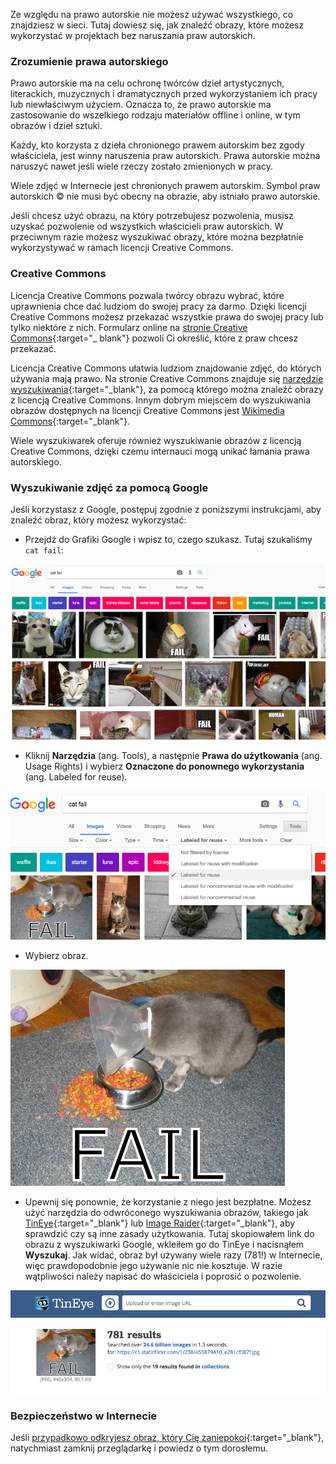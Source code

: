Ze względu na prawo autorskie nie możesz używać wszystkiego, co znajdziesz w sieci. Tutaj dowiesz się, jak znaleźć obrazy, które możesz wykorzystać w projektach bez naruszania praw autorskich.

### Zrozumienie prawa autorskiego

Prawo autorskie ma na celu ochronę twórców dzieł artystycznych, literackich, muzycznych i dramatycznych przed wykorzystaniem ich pracy lub niewłaściwym użyciem. Oznacza to, że prawo autorskie ma zastosowanie do wszelkiego rodzaju materiałów offline i online, w tym obrazów i dzieł sztuki.

Każdy, kto korzysta z dzieła chronionego prawem autorskim bez zgody właściciela, jest winny naruszenia praw autorskich. Prawa autorskie można naruszyć nawet jeśli wiele rzeczy zostało zmienionych w pracy.

Wiele zdjęć w Internecie jest chronionych prawem autorskim. Symbol praw autorskich © nie musi być obecny na obrazie, aby istniało prawo autorskie.

Jeśli chcesz użyć obrazu, na który potrzebujesz pozwolenia, musisz uzyskać pozwolenie od wszystkich właścicieli praw autorskich. W przeciwnym razie możesz wyszukiwać obrazy, które można bezpłatnie wykorzystywać w ramach licencji Creative Commons.

### Creative Commons

Licencja Creative Commons pozwala twórcy obrazu wybrać, które uprawnienia chce dać ludziom do swojej pracy za darmo. Dzięki licencji Creative Commons możesz przekazać wszystkie prawa do swojej pracy lub tylko niektóre z nich. Formularz online na [stronie Creative Commons](https://creativecommons.org/){:target="_ blank"} pozwoli Ci określić, które z praw chcesz przekazać.

Licencja Creative Commons ułatwia ludziom znajdowanie zdjęć, do których używania mają prawo. Na stronie Creative Commons znajduje się [narzędzie wyszukiwania](https://search.creativecommons.org/){:target="_blank"}, za pomocą którego można znaleźć obrazy z licencją Creative Commons. Innym dobrym miejscem do wyszukiwania obrazów dostępnych na licencji Creative Commons jest [Wikimedia Commons](https://commons.wikimedia.org/wiki/Main_Page){:target="_blank"}.

Wiele wyszukiwarek oferuje również wyszukiwanie obrazów z licencją Creative Commons, dzięki czemu internauci mogą unikać łamania prawa autorskiego.

### Wyszukiwanie zdjęć za pomocą Google

Jeśli korzystasz z Google, postępuj zgodnie z poniższymi instrukcjami, aby znaleźć obraz, który możesz wykorzystać:

+ Przejdź do Grafiki Google i wpisz to, czego szukasz. Tutaj szukaliśmy `cat fail`:

![Wyszukiwane Cat Fail](images/catfailsearch.png)

+ Kliknij **Narzędzia** (ang. Tools), a następnie **Prawa do użytkowania** (ang. Usage Rights) i wybierz **Oznaczone do ponownego wykorzystania** (ang. Labeled for reuse).

![Oznaczone do ponownego użycia](images/labeledforreuse.png)

+ Wybierz obraz.

![Cat Fail](images/catfail.png)

+ Upewnij się ponownie, że korzystanie z niego jest bezpłatne. Możesz użyć narzędzia do odwróconego wyszukiwania obrazów, takiego jak [TinEye](https://www.tineye.com/){:target="_blank"} lub [Image Raider](https://www.imageraider.com/){:target="_blank"}, aby sprawdzić czy są inne zasady użytkowania. Tutaj skopiowałem link do obrazu z wyszukiwarki Google, wkleiłem go do TinEye i nacisnąłem **Wyszukaj**. Jak widać, obraz był używany wiele razy (781!) w Internecie, więc prawdopodobnie jego używanie nic nie kosztuje. W razie wątpliwości należy napisać do właściciela i poprosić o pozwolenie.

![Odwrócone wyszukiwanie](images/reversesearch.png)

### Bezpieczeństwo w Internecie

Jeśli [przypadkowo odkryjesz obraz, który Cię zaniepokoi](https://www.thinkuknow.co.uk/11_13/Need-advice/Things-you-see-online/){:target="_blank"}, natychmiast zamknij przeglądarkę i powiedz o tym dorosłemu.